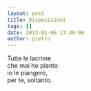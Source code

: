 ```yaml
---
layout: post
title: Disposizioni
tags: []
date: 2013-01-06 17:40:00
author: pietro
---
```

Tutte le lacrime<br/>che mai ho pianto<br/>io le piangerò,<br/>per te, soltanto.
